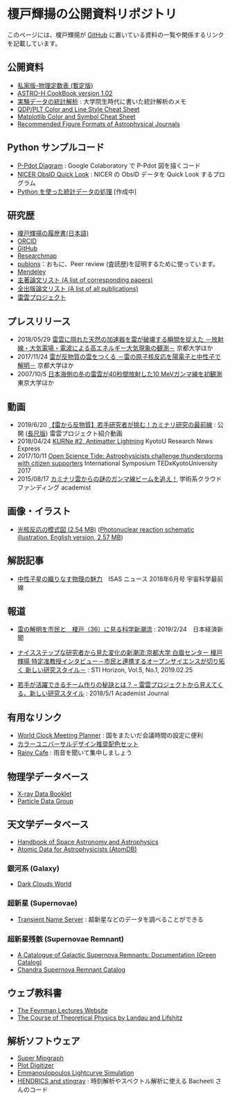 # 榎戸輝揚の公開資料リポジトリ

このページには、榎戸輝揚が [GitHub](https://github.com/tenoto/repository) に置いている資料の一覧や関係するリンクを記載しています。

## 公開資料

- [私家版-物理定数表 (暫定版)](https://github.com/tenoto/repository/blob/master/docs/physical_const_entv190619j.pdf)
- [ASTRO-H CookBook version 1.02](https://github.com/tenoto/repository/blob/master/docs/AHCookBook_v1.02.pdf)
- [実験データの統計解析](https://github.com/tenoto/repository/blob/master/docs/statistics_physics_enoto_100506.pdf) : 大学院生時代に書いた統計解析のメモ
- [QDP/PLT Color and Line Style Cheat Sheet](https://github.com/tenoto/repository/blob/master/docs/qdp_color_code.png)
- [Matplotlib Color and Symbol Cheat Sheet](https://github.com/tenoto/repository/blob/master/docs/matplotlib_color_symbol_sheet.jpg)
- [Recommended Figure Formats of Astrophysical Journals](https://github.com/tenoto/repository/blob/master/docs/figure_formats.pdf)


## Python サンプルコード

- [P-Pdot Diagram](https://colab.research.google.com/drive/1hrA6KDAILf1IJT9NinFYlR6X9iskG_td) : Google Colaboratory で P-Pdot 図を描くコード
- [NICER ObsID Quick Look](https://colab.research.google.com/drive/1KXE_wwETFKiQiOb1x-HPKWsMaUKZQe1l) : NICER の ObsID データを Quick Look するプログラム
- [Python を使った統計データの処理](https://colab.research.google.com/drive/1ZlFYDZgSdGSo4iLuoe1dfqzcU4_KEwGw) [作成中]


## 研究歴

- [榎戸輝揚の履歴書(日本語)](https://github.com/tenoto/repository/blob/master/docs/enoto_cv_japanese_v190429.pdf)
- [ORCID](https://orcid.org/0000-0003-1244-3100)
- [GitHub](https://github.com/tenoto)
- [Researchmap](https://researchmap.jp/teruaki_enoto/?lang=japanese)
- [publons](https://publons.com/author/1432823/teruaki-enoto#profile)：おもに、Peer review (査読歴)を証明するために使っています。
- [Mendeley](https://www.mendeley.com/profiles/teruaki-enoto/)
- [主著論文リスト (A list of corresponding papers)](https://ui.adsabs.harvard.edu/public-libraries/ajqJYowKSt-gSdyyyBzQOA)
- [全出版論文リスト (A list of all publications)](https://ui.adsabs.harvard.edu/public-libraries/SpXw37veTXyHsPiTYLwHLg)
- [雷雲プロジェクト](https://thdr.info)


## プレスリリース

- 2018/05/29 [雷雲に隠れた天然の加速器を雷が破壊する瞬間を捉えた －放射線・大気電場・電波による高エネルギー大気現象の観測－](http://www.kyoto-u.ac.jp/ja/research/research_results/2018/180517_2.html) 京都大学ほか
- 2017/11/24 [雷が反物質の雲をつくる －雷の原子核反応を陽電子と中性子で解明－](http://www.kyoto-u.ac.jp/ja/research/research_results/2017/171123_1.html) 京都大学ほか
- 2007/10/5 [日本海側の冬の雷雲が40秒間放射した10 MeVガンマ線を初観測](https://www.s.u-tokyo.ac.jp/ja/press/2007/18.html) 東京大学ほか


## 動画

- 2019/6/20 [【雷から反物質】若手研究者が挑む！カミナリ研究の最前線](https://www.youtube.com/watch?v=ZgQLdRz2pBE) :  公開 ([長尺版](https://www.youtube.com/watch?v=kWh6Jae1Hh8)) 雷雲プロジェクト紹介動画
- 2018/04/24 [KURNe #2, Antimatter Lightning](https://www.youtube.com/watch?v=y2tP4m1VX50&feature=youtu.be) KyotoU Research News Express
- 2017/10/11 [Open Science Tide: Astrophysicists challenge thunderstorms with citizen supporters](https://www.youtube.com/watch?v=n1yRmsg1Gwk&feature=youtu.be)  International Symposium TEDxKyotoUniversity 2017
- 2015/08/17 [カミナリ雲からの謎のガンマ線ビームを追え！](https://academist-cf.com/projects/?id=16) 学術系クラウドファンディング academist 

## 画像・イラスト

- [光核反応の模式図 (2.54 MB)](https://github.com/tenoto/repository/blob/master/growth/photonuclear_reaction_press_release_ill_J.jpg) ([Photonuclear reaction schematic illustration, English version, 2.57 MB](https://github.com/tenoto/repository/blob/master/growth/photonuclear_reaction_press_release_ill_E.jpg))

## 解説記事

- [中性子星の織りなす物理の魅力](http://www.isas.jaxa.jp/feature/forefront/180618.html)　ISAS ニュース 2018年6月号 宇宙科学最前線


## 報道

- [雷の解明を市民と　榎戸（36）に見る科学新潮流](https://www.nikkei.com/article/DGXMZO41349220V10C19A2000000/) : 2019/2/24　日本経済新聞

- [ナイスステップな研究者から見た変化の新潮流:京都大学 白眉センター 榎戸 輝揚 特定准教授インタビュー－市民と連携するオープンサイエンスが切り拓く
新しい研究スタイル－](http://www.nistep.go.jp/activities/sti-horizon誌/vol-05no-01/stih00161) : STI Horizon, Vol.5, No.1, 2019.02.25
- [若手が活躍できるチーム作りの秘訣とは？ – 雷雲プロジェクトから見えてくる、新しい研究スタイル](https://academist-cf.com/journal/?p=7376) : 2018/5/1 Academist Journal

## 有用なリンク

- [World Clock Meeting Planner](https://www.timeanddate.com/worldclock/meeting.html) : 国をまたいだ会議時間の設定に便利
- [カラーユニバーサルデザイン推奨配色セット](http://www2.cudo.jp/wp/wp-content/uploads/2016/10/CUD_Colorset_Guidebook.pdf)
- [Rainy Cafe](http://rainycafe.com) : 雨音を聞いて集中しましょう

## 物理学データベース

- [X-ray Data Booklet](http://xdb.lbl.gov)
- [Particle Data Group](http://pdg.lbl.gov)

## 天文学データベース

- [Handbook of Space Astronomy and Astrophysics](http://ads.harvard.edu/books/hsaa/)
- [Atomic Data for Astrophysicists (AtomDB)](http://www.atomdb.org/index.php)

### 銀河系 (Galaxy)
- [Dark Clouds World](http://darkclouds.u-gakugei.ac.jp/index.html)

### 超新星 (Supernovae)
- [Transient Name Server](https://wis-tns.weizmann.ac.il/) : 超新星などのデータを調べることができる

### 超新星残骸 (Supernovae Remnant)
- [A Catalogue of Galactic Supernova Remnants: Documentation (Green Catalog)](http://www.mrao.cam.ac.uk/projects/surveys/snrs/snrs.info.html)
- [Chandra Supernova Remnant Catalog](http://hea-www.cfa.harvard.edu/ChandraSNR/)

## ウェブ教科書

- [The Feynman Lectures Website](http://www.feynmanlectures.caltech.edu)
- [The Course of Theoretical Physics by Landau and Lifshitz](https://archive.org/search.php?query=creator%3A%22L.D.+Landau+%26+E.M.+Lifshitz%22)

## 解析ソフトウェア

- [Super Mjograph](https://www.mjograph.net)
- [Plot Digitizer](http://plotdigitizer.sourceforge.net)
- [Emmanoulopoulos Lightcurve Simulation](https://github.com/samconnolly/DELightcurveSimulation)
- [HENDRICS and stingray](https://github.com/StingraySoftware) : 時刻解析やスペクトル解析に使える Bacheeti さんのコード



